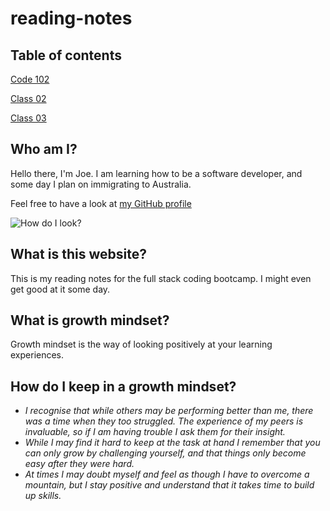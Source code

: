 # reading-notes

## Table of contents

[Code 102](https://crocbyte4.github.io/reading-notes/code-102-contents-page)

[Class 02](https://crocbyte4.github.io/reading-notes/Code-102/class-02.md)

[Class 03](https://crocbyte4.github.io/reading-notes/class-03)

## Who am I?

Hello there, I'm Joe. I am learning how to be a software developer, and some day I plan on immigrating to Australia.

Feel free to have a look at [my GitHub profile](https://github.com/CrocByte4)

![How do I look?](https://avatars.githubusercontent.com/u/122234950?v=4)

## What is this website?

This is my reading notes for the full stack coding bootcamp. I might even get good at it some day.

## What is growth mindset?

Growth mindset is the way of looking positively at your learning experiences.

## How do I keep in a growth mindset?

- *I recognise that while others may be performing better than me, there was a time when they too struggled. The experience of my peers is invaluable, so if I am having trouble I ask them for their insight.*
- *While I may find it hard to keep at the task at hand I remember that you can only grow by challenging yourself, and that things only become easy after they were hard.*
- *At times I may doubt myself and feel as though I have to overcome a mountain, but I stay positive and understand that it takes time to build up skills.*

